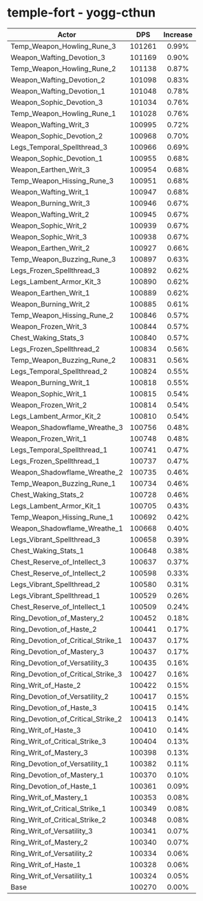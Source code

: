 # temple-fort - yogg-cthun
| Actor | DPS | Increase |
|---|:---:|:---:|
|Temp_Weapon_Howling_Rune_3|101261|0.99%|
|Weapon_Wafting_Devotion_3|101169|0.90%|
|Temp_Weapon_Howling_Rune_2|101138|0.87%|
|Weapon_Wafting_Devotion_2|101098|0.83%|
|Weapon_Wafting_Devotion_1|101048|0.78%|
|Weapon_Sophic_Devotion_3|101034|0.76%|
|Temp_Weapon_Howling_Rune_1|101028|0.76%|
|Weapon_Wafting_Writ_3|100995|0.72%|
|Weapon_Sophic_Devotion_2|100968|0.70%|
|Legs_Temporal_Spellthread_3|100966|0.69%|
|Weapon_Sophic_Devotion_1|100955|0.68%|
|Weapon_Earthen_Writ_3|100954|0.68%|
|Temp_Weapon_Hissing_Rune_3|100951|0.68%|
|Weapon_Wafting_Writ_1|100947|0.68%|
|Weapon_Burning_Writ_3|100946|0.67%|
|Weapon_Wafting_Writ_2|100945|0.67%|
|Weapon_Sophic_Writ_2|100939|0.67%|
|Weapon_Sophic_Writ_3|100938|0.67%|
|Weapon_Earthen_Writ_2|100927|0.66%|
|Temp_Weapon_Buzzing_Rune_3|100897|0.63%|
|Legs_Frozen_Spellthread_3|100892|0.62%|
|Legs_Lambent_Armor_Kit_3|100890|0.62%|
|Weapon_Earthen_Writ_1|100889|0.62%|
|Weapon_Burning_Writ_2|100885|0.61%|
|Temp_Weapon_Hissing_Rune_2|100846|0.57%|
|Weapon_Frozen_Writ_3|100844|0.57%|
|Chest_Waking_Stats_3|100840|0.57%|
|Legs_Frozen_Spellthread_2|100834|0.56%|
|Temp_Weapon_Buzzing_Rune_2|100831|0.56%|
|Legs_Temporal_Spellthread_2|100824|0.55%|
|Weapon_Burning_Writ_1|100818|0.55%|
|Weapon_Sophic_Writ_1|100815|0.54%|
|Weapon_Frozen_Writ_2|100814|0.54%|
|Legs_Lambent_Armor_Kit_2|100810|0.54%|
|Weapon_Shadowflame_Wreathe_3|100756|0.48%|
|Weapon_Frozen_Writ_1|100748|0.48%|
|Legs_Temporal_Spellthread_1|100741|0.47%|
|Legs_Frozen_Spellthread_1|100737|0.47%|
|Weapon_Shadowflame_Wreathe_2|100735|0.46%|
|Temp_Weapon_Buzzing_Rune_1|100734|0.46%|
|Chest_Waking_Stats_2|100728|0.46%|
|Legs_Lambent_Armor_Kit_1|100705|0.43%|
|Temp_Weapon_Hissing_Rune_1|100692|0.42%|
|Weapon_Shadowflame_Wreathe_1|100668|0.40%|
|Legs_Vibrant_Spellthread_3|100658|0.39%|
|Chest_Waking_Stats_1|100648|0.38%|
|Chest_Reserve_of_Intellect_3|100637|0.37%|
|Chest_Reserve_of_Intellect_2|100598|0.33%|
|Legs_Vibrant_Spellthread_2|100580|0.31%|
|Legs_Vibrant_Spellthread_1|100529|0.26%|
|Chest_Reserve_of_Intellect_1|100509|0.24%|
|Ring_Devotion_of_Mastery_2|100452|0.18%|
|Ring_Devotion_of_Haste_2|100441|0.17%|
|Ring_Devotion_of_Critical_Strike_1|100437|0.17%|
|Ring_Devotion_of_Mastery_3|100437|0.17%|
|Ring_Devotion_of_Versatility_3|100435|0.16%|
|Ring_Devotion_of_Critical_Strike_3|100427|0.16%|
|Ring_Writ_of_Haste_2|100422|0.15%|
|Ring_Devotion_of_Versatility_2|100417|0.15%|
|Ring_Devotion_of_Haste_3|100415|0.14%|
|Ring_Devotion_of_Critical_Strike_2|100413|0.14%|
|Ring_Writ_of_Haste_3|100410|0.14%|
|Ring_Writ_of_Critical_Strike_3|100404|0.13%|
|Ring_Writ_of_Mastery_3|100398|0.13%|
|Ring_Devotion_of_Versatility_1|100382|0.11%|
|Ring_Devotion_of_Mastery_1|100370|0.10%|
|Ring_Devotion_of_Haste_1|100361|0.09%|
|Ring_Writ_of_Mastery_1|100353|0.08%|
|Ring_Writ_of_Critical_Strike_1|100349|0.08%|
|Ring_Writ_of_Critical_Strike_2|100348|0.08%|
|Ring_Writ_of_Versatility_3|100341|0.07%|
|Ring_Writ_of_Mastery_2|100340|0.07%|
|Ring_Writ_of_Versatility_2|100334|0.06%|
|Ring_Writ_of_Haste_1|100328|0.06%|
|Ring_Writ_of_Versatility_1|100324|0.05%|
|Base|100270|0.00%|
